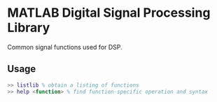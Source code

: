 # MATLAB Digital Signal Processing Library
Common signal functions used for DSP.

## Usage
```Matlab
>> listlib % obtain a listing of functions
>> help <function> % find function-specific operation and syntax
```
